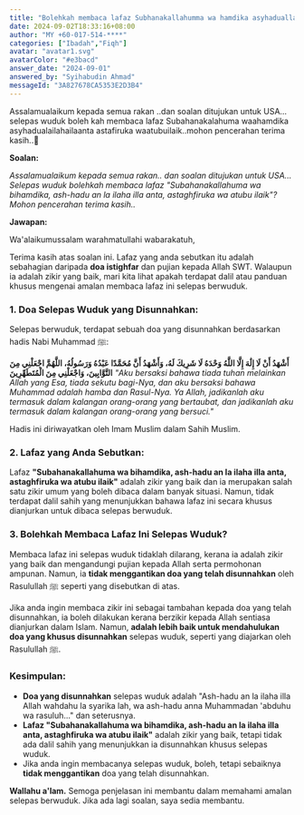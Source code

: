 ```yaml
---
title: "Bolehkah membaca lafaz Subhanakallahumma wa hamdika asyhadualla ilaha illa anta astaghfiruka wa atubu ilaihi selepas berwuduk?"
date: 2024-09-02T18:33:16+08:00
author: "MY +60-017-514-****"
categories: ["Ibadah","Fiqh"]
avatar: "avatar1.svg"
avatarColor: "#e3bacd"
answer_date: "2024-09-01"
answered_by: "Syihabudin Ahmad"
messageId: "3A827678CA5353E2D3B4"
---
```


Assalamualaikum kepada semua rakan ..dan soalan ditujukan untuk USA...
selepas wuduk boleh kah membaca lafaz
Subahanakalahuma waahamdika asyhadualailahailaanta astafiruka waatubuilaik..mohon pencerahan terima kasih..🥰

<!--more-->

**Soalan:**

*Assalamualaikum kepada semua rakan.. dan soalan ditujukan untuk USA... Selepas wuduk bolehkah membaca lafaz "Subahanakallahuma wa bihamdika, ash-hadu an la ilaha illa anta, astaghfiruka wa atubu ilaik"? Mohon pencerahan terima kasih..*

**Jawapan:**

Wa'alaikumussalam warahmatullahi wabarakatuh,

Terima kasih atas soalan ini. Lafaz yang anda sebutkan itu adalah sebahagian daripada **doa istighfar** dan pujian kepada Allah SWT. Walaupun ia adalah zikir yang baik, mari kita lihat apakah terdapat dalil atau panduan khusus mengenai amalan membaca lafaz ini selepas berwuduk.

### 1. **Doa Selepas Wuduk yang Disunnahkan:**

Selepas berwuduk, terdapat sebuah doa yang disunnahkan berdasarkan hadis Nabi Muhammad ﷺ:

**أَشْهَدُ أَنْ لَا إِلَٰهَ إِلَّا اللَّهُ وَحْدَهُ لَا شَرِيكَ لَهُ، وَأَشْهَدُ أَنَّ مُحَمَّدًا عَبْدُهُ وَرَسُولُهُ، اللَّهُمَّ اجْعَلْنِي مِنَ التَّوَّابِينَ، وَاجْعَلْنِي مِنَ الْمُتَطَهِّرِينَ**
_"Aku bersaksi bahawa tiada tuhan melainkan Allah yang Esa, tiada sekutu bagi-Nya, dan aku bersaksi bahawa Muhammad adalah hamba dan Rasul-Nya. Ya Allah, jadikanlah aku termasuk dalam kalangan orang-orang yang bertaubat, dan jadikanlah aku termasuk dalam kalangan orang-orang yang bersuci."_

Hadis ini diriwayatkan oleh Imam Muslim dalam Sahih Muslim.

### 2. **Lafaz yang Anda Sebutkan:**

Lafaz **"Subahanakallahuma wa bihamdika, ash-hadu an la ilaha illa anta, astaghfiruka wa atubu ilaik"** adalah zikir yang baik dan ia merupakan salah satu zikir umum yang boleh dibaca dalam banyak situasi. Namun, tidak terdapat dalil sahih yang menunjukkan bahawa lafaz ini secara khusus dianjurkan untuk dibaca selepas berwuduk.

### 3. **Bolehkah Membaca Lafaz Ini Selepas Wuduk?**

Membaca lafaz ini selepas wuduk tidaklah dilarang, kerana ia adalah zikir yang baik dan mengandungi pujian kepada Allah serta permohonan ampunan. Namun, ia **tidak menggantikan doa yang telah disunnahkan** oleh Rasulullah ﷺ seperti yang disebutkan di atas.

Jika anda ingin membaca zikir ini sebagai tambahan kepada doa yang telah disunnahkan, ia boleh dilakukan kerana berzikir kepada Allah sentiasa dianjurkan dalam Islam. Namun, **adalah lebih baik untuk mendahulukan doa yang khusus disunnahkan** selepas wuduk, seperti yang diajarkan oleh Rasulullah ﷺ.

### Kesimpulan:

- **Doa yang disunnahkan** selepas wuduk adalah "Ash-hadu an la ilaha illa Allah wahdahu la syarika lah, wa ash-hadu anna Muhammadan 'abduhu wa rasuluh..." dan seterusnya.
- **Lafaz "Subahanakallahuma wa bihamdika, ash-hadu an la ilaha illa anta, astaghfiruka wa atubu ilaik"** adalah zikir yang baik, tetapi tidak ada dalil sahih yang menunjukkan ia disunnahkan khusus selepas wuduk.
- Jika anda ingin membacanya selepas wuduk, boleh, tetapi sebaiknya **tidak menggantikan** doa yang telah disunnahkan.

**Wallahu a'lam.** Semoga penjelasan ini membantu dalam memahami amalan selepas berwuduk. Jika ada lagi soalan, saya sedia membantu.
